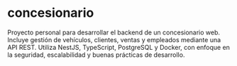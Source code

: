 # concesionario
Proyecto personal para desarrollar el backend de un concesionario web. Incluye gestión de vehículos, clientes, ventas y empleados mediante una API REST. Utiliza NestJS, TypeScript, PostgreSQL y Docker, con enfoque en la seguridad, escalabilidad y buenas prácticas de desarrollo.
